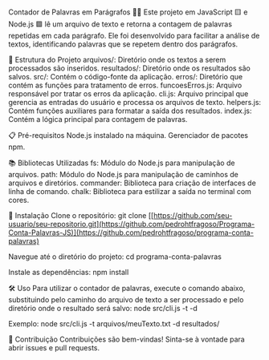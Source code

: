 Contador de Palavras em Parágrafos 📄✨
Este projeto em JavaScript 🟨 e Node.js 🟩 lê um arquivo de texto e retorna a contagem de palavras repetidas em cada parágrafo. Ele foi desenvolvido para facilitar a análise de textos, identificando palavras que se repetem dentro dos parágrafos.

📁 Estrutura do Projeto
arquivos/: Diretório onde os textos a serem processados são inseridos.
resultados/: Diretório onde os resultados são salvos.
src/: Contém o código-fonte da aplicação.
erros/: Diretório que contém as funções para tratamento de erros.
funcoesErros.js: Arquivo responsável por tratar os erros da aplicação.
cli.js: Arquivo principal que gerencia as entradas do usuário e processa os arquivos de texto.
helpers.js: Contém funções auxiliares para formatar a saída dos resultados.
index.js: Contém a lógica principal para contagem de palavras.

📋 Pré-requisitos
Node.js instalado na máquina.
Gerenciador de pacotes npm.

📚 Bibliotecas Utilizadas
fs: Módulo do Node.js para manipulação de arquivos.
path: Módulo do Node.js para manipulação de caminhos de arquivos e diretórios.
commander: Biblioteca para criação de interfaces de linha de comando.
chalk: Biblioteca para estilizar a saída no terminal com cores.

🚀 Instalação
Clone o repositório:
git clone [[https://github.com/seu-usuario/seu-repositorio.git](https://github.com/pedrohtfragoso/Programa-Conta-Palavras-JS)](https://github.com/pedrohtfragoso/programa-conta-palavras)

Navegue até o diretório do projeto:
cd programa-conta-palavras

Instale as dependências:
npm install

🛠️ Uso
Para utilizar o contador de palavras, execute o comando abaixo, substituindo <caminho-do-texto> pelo caminho do arquivo de texto a ser processado e <caminho-do-destino> pelo diretório onde o resultado será salvo:
node src/cli.js -t <caminho-do-texto> -d <caminho-do-destino>

Exemplo:
node src/cli.js -t arquivos/meuTexto.txt -d resultados/

🤝 Contribuição
Contribuições são bem-vindas! Sinta-se à vontade para abrir issues e pull requests.
